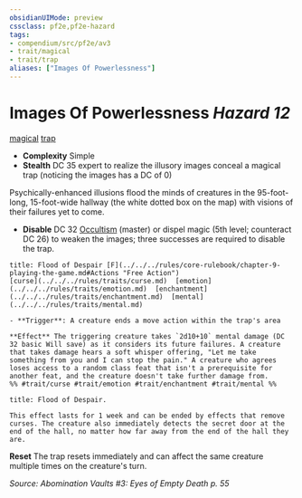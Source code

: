 ```yaml
---
obsidianUIMode: preview
cssclass: pf2e,pf2e-hazard
tags:
- compendium/src/pf2e/av3
- trait/magical
- trait/trap
aliases: ["Images Of Powerlessness"]
---
```

# Images Of Powerlessness *Hazard 12*  
[magical](../../../rules/traits/magical.md)  [trap](../../../rules/traits/trap.md)  

- **Complexity** Simple
- **Stealth** DC 35 expert to realize the illusory images conceal a magical trap (noticing the images has a DC of 0)  

Psychically-enhanced illusions flood the minds of creatures in the 95-foot-long, 15-foot-wide hallway (the white dotted box on the map) with visions of their failures yet to come.

- **Disable** DC 32 [Occultism](../../skills.md#Occultism) (master) or dispel magic (5th level; counteract DC 26) to weaken the images; three successes are required to disable the trap.  
     
```ad-embed-ability
title: Flood of Despair [F](../../../rules/core-rulebook/chapter-9-playing-the-game.md#Actions "Free Action")
[curse](../../../rules/traits/curse.md)  [emotion](../../../rules/traits/emotion.md)  [enchantment](../../../rules/traits/enchantment.md)  [mental](../../../rules/traits/mental.md)  

- **Trigger**: A creature ends a move action within the trap's area

**Effect** The triggering creature takes `2d10+10` mental damage (DC 32 basic Will save) as it considers its future failures. A creature that takes damage hears a soft whisper offering, "Let me take something from you and I can stop the pain." A creature who agrees loses access to a random class feat that isn't a prerequisite for another feat, and the creature doesn't take further damage from.  
%% #trait/curse #trait/emotion #trait/enchantment #trait/mental %%
```
```ad-embed-ability
title: Flood of Despair.

This effect lasts for 1 week and can be ended by effects that remove curses. The creature also immediately detects the secret door at the end of the hall, no matter how far away from the end of the hall they are.
```

**Reset** The trap resets immediately and can affect the same creature multiple times on the creature's turn.  

*Source: Abomination Vaults #3: Eyes of Empty Death p. 55*
